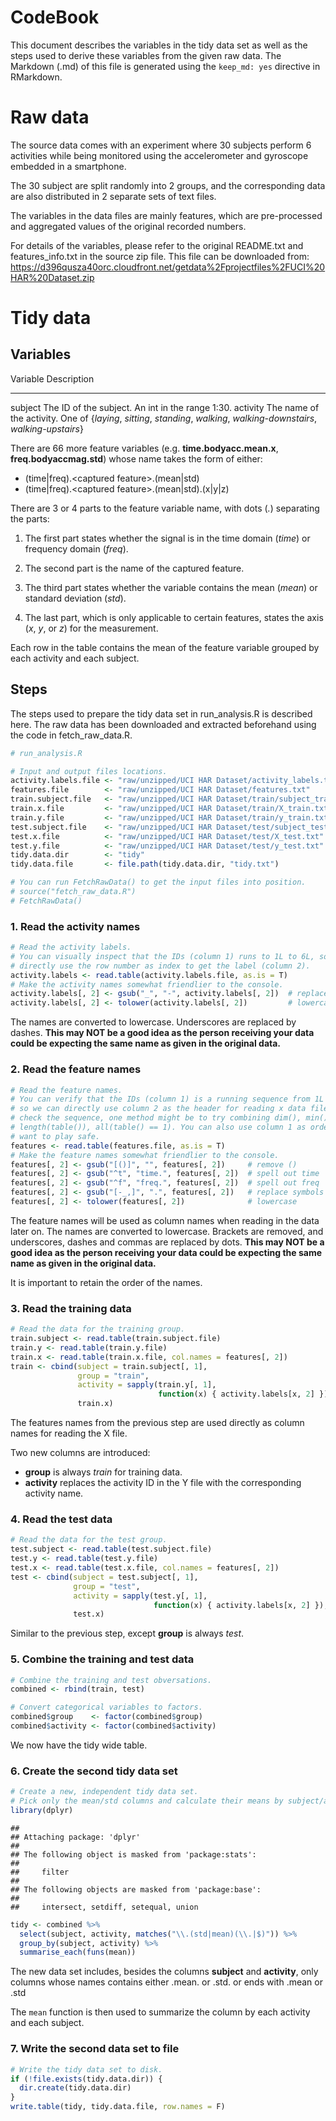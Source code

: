# CodeBook

This document describes the variables in the tidy data set as well as the steps used to derive these variables from the given raw data. The Markdown (.md) of this file is generated using the `keep_md: yes` directive in RMarkdown.

# Raw data

The source data comes with an experiment where 30 subjects perform 6 activities while being monitored using the accelerometer and gyroscope embedded in a smartphone.

The 30 subject are split randomly into 2 groups, and the corresponding data are also distributed in 2 separate sets of text files.

The variables in the data files are mainly features, which are pre-processed and aggregated values of the original recorded numbers.

For details of the variables, please refer to the original README.txt and features_info.txt in the source zip file. This file can be downloaded from: https://d396qusza40orc.cloudfront.net/getdata%2Fprojectfiles%2FUCI%20HAR%20Dataset.zip

# Tidy data

## Variables

 Variable  Description
---------- ------------
subject    The ID of the subject. An int in the range 1:30.
activity   The name of the activity. One of {*laying*, *sitting*, *standing*, *walking*, *walking-downstairs*, *walking-upstairs*}

There are 66 more feature variables (e.g. **time.bodyacc.mean.x**, **freq.bodyaccmag.std**) whose name takes the form of either:

- (time|freq).&lt;captured feature&gt;.(mean|std)
- (time|freq).&lt;captured feature&gt;.(mean|std).(x|y|z)

There are 3 or 4 parts to the feature variable name, with dots (*.*) separating the parts:

1. The first part states whether the signal is in the time domain (*time*) or frequency domain (*freq*).

2. The second part is the name of the captured feature.

3. The third part states whether the variable contains the mean (*mean*) or standard deviation (*std*).

4. The last part, which is only applicable to certain features, states the axis (*x*, *y*, or *z*) for the measurement.

Each row in the table contains the mean of the feature variable grouped by each activity and each subject.

## Steps

The steps used to prepare the tidy data set in run_analysis.R is described here. The raw data has been downloaded and extracted beforehand using the code in fetch_raw_data.R.


```r
# run_analysis.R

# Input and output files locations.
activity.labels.file <- "raw/unzipped/UCI HAR Dataset/activity_labels.txt"
features.file        <- "raw/unzipped/UCI HAR Dataset/features.txt"
train.subject.file   <- "raw/unzipped/UCI HAR Dataset/train/subject_train.txt"
train.x.file         <- "raw/unzipped/UCI HAR Dataset/train/X_train.txt"
train.y.file         <- "raw/unzipped/UCI HAR Dataset/train/y_train.txt"
test.subject.file    <- "raw/unzipped/UCI HAR Dataset/test/subject_test.txt"
test.x.file          <- "raw/unzipped/UCI HAR Dataset/test/X_test.txt"
test.y.file          <- "raw/unzipped/UCI HAR Dataset/test/y_test.txt"
tidy.data.dir        <- "tidy"
tidy.data.file       <- file.path(tidy.data.dir, "tidy.txt")

# You can run FetchRawData() to get the input files into position.
# source("fetch_raw_data.R")
# FetchRawData()
```

### 1. Read the activity names


```r
# Read the activity labels.
# You can visually inspect that the IDs (column 1) runs to 1L to 6L, so we can
# directly use the row number as index to get the label (column 2).
activity.labels <- read.table(activity.labels.file, as.is = T)
# Make the activity names somewhat friendlier to the console.
activity.labels[, 2] <- gsub("_", "-", activity.labels[, 2])  # replace _ with -
activity.labels[, 2] <- tolower(activity.labels[, 2])         # lowercase
```

The names are converted to lowercase. Underscores are replaced by dashes. **This may NOT be a good idea as the person receiving your data could be expecting the same name as given in the original data.**

### 2. Read the feature names


```r
# Read the feature names.
# You can verify that the IDs (column 1) is a running sequence from 1L to 561L,
# so we can directly use column 2 as the header for reading x data files. To
# check the sequence, one method might be to try combining dim(), min(), max(),
# length(table()), all(table() == 1). You can also use column 1 as order if you
# want to play safe.
features <- read.table(features.file, as.is = T)
# Make the feature names somewhat friendlier to the console.
features[, 2] <- gsub("[()]", "", features[, 2])     # remove ()
features[, 2] <- gsub("^t", "time.", features[, 2])  # spell out time
features[, 2] <- gsub("^f", "freq.", features[, 2])  # spell out freq
features[, 2] <- gsub("[-_,]", ".", features[, 2])   # replace symbols with .
features[, 2] <- tolower(features[, 2])              # lowercase
```

The feature names will be used as column names when reading in the data later on. The names are converted to lowercase. Brackets are removed, and underscores, dashes and commas are replaced by dots. **This may NOT be a good idea as the person receiving your data could be expecting the same name as given in the original data.**

It is important to retain the order of the names.

### 3. Read the training data


```r
# Read the data for the training group.
train.subject <- read.table(train.subject.file)
train.y <- read.table(train.y.file)
train.x <- read.table(train.x.file, col.names = features[, 2])
train <- cbind(subject = train.subject[, 1],
               group = "train",
               activity = sapply(train.y[, 1],
                                 function(x) { activity.labels[x, 2] }),
               train.x)
```

The features names from the previous step are used directly as column names for reading the X file.

Two new columns are introduced:

- **group** is always *train* for training data.
- **activity** replaces the activity ID in the Y file with the corresponding activity name.

### 4. Read the test data


```r
# Read the data for the test group.
test.subject <- read.table(test.subject.file)
test.y <- read.table(test.y.file)
test.x <- read.table(test.x.file, col.names = features[, 2])
test <- cbind(subject = test.subject[, 1],
              group = "test",
              activity = sapply(test.y[, 1],
                                function(x) { activity.labels[x, 2] }),
              test.x)
```

Similar to the previous step, except **group** is always *test*.

### 5. Combine the training and test data


```r
# Combine the training and test obversations.
combined <- rbind(train, test)

# Convert categorical variables to factors.
combined$group    <- factor(combined$group)
combined$activity <- factor(combined$activity)
```

We now have the tidy wide table.

### 6. Create the second tidy data set


```r
# Create a new, independent tidy data set.
# Pick only the mean/std columns and calculate their means by subject/activity.
library(dplyr)
```

```
## 
## Attaching package: 'dplyr'
## 
## The following object is masked from 'package:stats':
## 
##     filter
## 
## The following objects are masked from 'package:base':
## 
##     intersect, setdiff, setequal, union
```

```r
tidy <- combined %>%
  select(subject, activity, matches("\\.(std|mean)(\\.|$)")) %>%
  group_by(subject, activity) %>%
  summarise_each(funs(mean))
```

The new data set includes, besides the columns **subject** and **activity**, only columns whose names contains either .mean. or .std. or ends with .mean or .std

The `mean` function is then used to summarize the column by each activity and each subject.

### 7. Write the second data set to file


```r
# Write the tidy data set to disk.
if (!file.exists(tidy.data.dir)) {
  dir.create(tidy.data.dir)
}
write.table(tidy, tidy.data.file, row.names = F)
```
